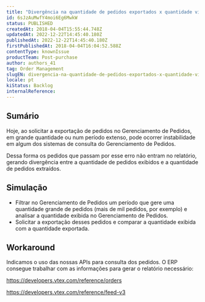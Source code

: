 ```yaml
---
title: "Divergência na quantidade de pedidos exportados x quantidade visualizada no Gerenciamento de Pedidos"
id: 6sJzAuMwfY4moi6Eg6MwkW
status: PUBLISHED
createdAt: 2018-04-04T15:55:44.748Z
updatedAt: 2022-12-22T14:45:40.180Z
publishedAt: 2022-12-22T14:45:40.180Z
firstPublishedAt: 2018-04-04T16:04:52.588Z
contentType: knownIssue
productTeam: Post-purchase
author: authors_41
tag: Order Management
slugEN: divergencia-na-quantidade-de-pedidos-exportados-x-quantidade-visualizada-no
locale: pt
kiStatus: Backlog
internalReference: 
---
```


## Sumário

Hoje, ao solicitar a exportação de pedidos no Gerenciamento de Pedidos, em grande quantidade ou num período extenso, pode ocorrer instabilidade em algum dos sistemas de consulta do Gerenciamento de Pedidos.

Dessa forma os pedidos que passam por esse erro não entram no relatório, gerando divergência entre a quantidade de pedidos exibidos e a quantidade de pedidos extraídos.

## Simulação

- Filtrar no Gerenciamento de Pedidos um período que gere uma quantidade grande de pedidos (mais de mil pedidos, por exemplo) e analisar a quantidade exibida no Gerenciamento de Pedidos.
- Solicitar a exportação desses pedidos e comparar a quantidade exibida com a quantidade exportada.

## Workaround

Indicamos o uso das nossas APIs para consulta dos pedidos. O ERP consegue trabalhar com as informações para gerar o relatório necessário:

https://developers.vtex.com/reference/orders

https://developers.vtex.com/reference/feed-v3


